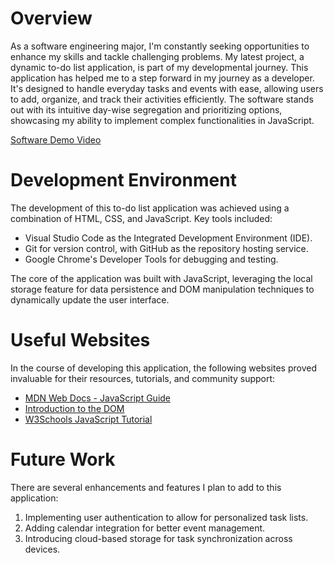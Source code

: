 # Overview

As a software engineering major, I'm constantly seeking opportunities to enhance my skills and tackle challenging problems. My latest project, a dynamic to-do list application, is part of my developmental journey. This application has helped me to a step forward in my journey as a developer. It's designed to handle everyday tasks and events with ease, allowing users to add, organize, and track their activities efficiently. The software stands out with its intuitive day-wise segregation and prioritizing options, showcasing my ability to implement complex functionalities in JavaScript.

[Software Demo Video](http://youtube.link.goes.here/)

# Development Environment

The development of this to-do list application was achieved using a combination of HTML, CSS, and JavaScript. Key tools included:

* Visual Studio Code as the Integrated Development Environment (IDE).
* Git for version control, with GitHub as the repository hosting service.
* Google Chrome's Developer Tools for debugging and testing.

The core of the application was built with JavaScript, leveraging the local storage feature for data persistence and DOM manipulation techniques to dynamically update the user interface.

# Useful Websites

In the course of developing this application, the following websites proved invaluable for their resources, tutorials, and community support:

* [MDN Web Docs - JavaScript Guide](https://developer.mozilla.org/en-US/docs/Web/JavaScript/Guide)
* [Introduction to the DOM](https://developer.mozilla.org/en-US/docs/Web/API/Document_Object_Model/Introduction)
* [W3Schools JavaScript Tutorial](https://www.w3schools.com/js/)

# Future Work

There are several enhancements and features I plan to add to this application:

1. Implementing user authentication to allow for personalized task lists.
2. Adding calendar integration for better event management.
3. Introducing cloud-based storage for task synchronization across devices.
